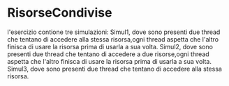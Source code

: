 ﻿# RisorseCondivise
l'esercizio contione tre simulazioni:
Simul1, dove sono presenti due thread che tentano di accedere alla stessa risorsa,ogni thread aspetta che l'altro finisca di usare la risorsa prima di usarla a sua volta.
Simul2, dove sono presenti due thread che tentano di accedere a due risorse,ogni thread aspetta che l'altro finisca di usare la risorsa prima di usarla a sua volta.
Simul3, dove sono presenti due thread che tentano di accedere alla stessa risorsa.
